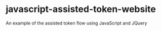 # javascript-assisted-token-website
An example of the assisted token flow using JavaScript and JQuery
